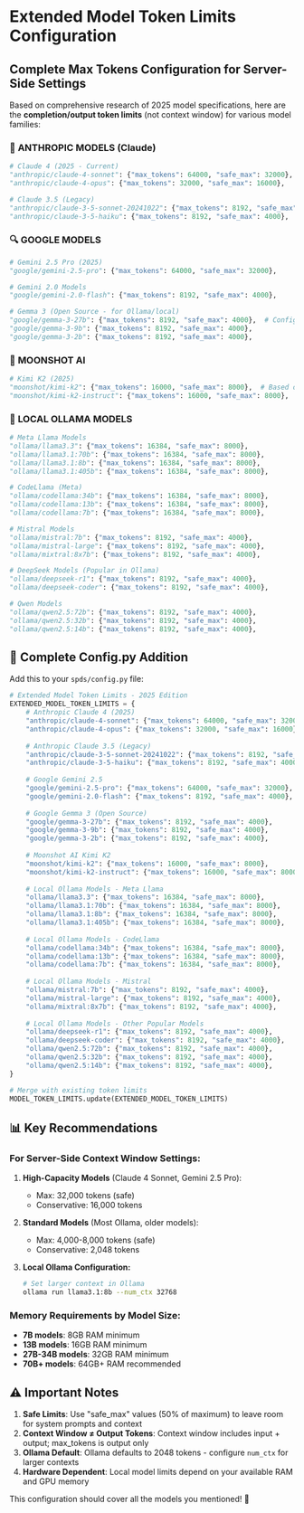 # Extended Model Token Limits Configuration

## Complete Max Tokens Configuration for Server-Side Settings

Based on comprehensive research of 2025 model specifications, here are the **completion/output token limits** (not context window) for various model families:

### 🤖 **ANTHROPIC MODELS (Claude)**

```python
# Claude 4 (2025 - Current)
"anthropic/claude-4-sonnet": {"max_tokens": 64000, "safe_max": 32000},
"anthropic/claude-4-opus": {"max_tokens": 32000, "safe_max": 16000},

# Claude 3.5 (Legacy)
"anthropic/claude-3-5-sonnet-20241022": {"max_tokens": 8192, "safe_max": 4000},
"anthropic/claude-3-5-haiku": {"max_tokens": 8192, "safe_max": 4000},
```

### 🔍 **GOOGLE MODELS**

```python
# Gemini 2.5 Pro (2025)
"google/gemini-2.5-pro": {"max_tokens": 64000, "safe_max": 32000},

# Gemini 2.0 Models
"google/gemini-2.0-flash": {"max_tokens": 8192, "safe_max": 4000},

# Gemma 3 (Open Source - for Ollama/local)
"google/gemma-3-27b": {"max_tokens": 8192, "safe_max": 4000},  # Configurable in Ollama
"google/gemma-3-9b": {"max_tokens": 8192, "safe_max": 4000},
"google/gemma-3-2b": {"max_tokens": 8192, "safe_max": 4000},
```

### 🌙 **MOONSHOT AI**

```python
# Kimi K2 (2025)
"moonshot/kimi-k2": {"max_tokens": 16000, "safe_max": 8000},  # Based on benchmark limits
"moonshot/kimi-k2-instruct": {"max_tokens": 16000, "safe_max": 8000},
```

### 🦙 **LOCAL OLLAMA MODELS**

```python
# Meta Llama Models
"ollama/llama3.3": {"max_tokens": 16384, "safe_max": 8000},
"ollama/llama3.1:70b": {"max_tokens": 16384, "safe_max": 8000},
"ollama/llama3.1:8b": {"max_tokens": 16384, "safe_max": 8000},
"ollama/llama3.1:405b": {"max_tokens": 16384, "safe_max": 8000},

# CodeLlama (Meta)
"ollama/codellama:34b": {"max_tokens": 16384, "safe_max": 8000},
"ollama/codellama:13b": {"max_tokens": 16384, "safe_max": 8000},
"ollama/codellama:7b": {"max_tokens": 16384, "safe_max": 8000},

# Mistral Models
"ollama/mistral:7b": {"max_tokens": 8192, "safe_max": 4000},
"ollama/mistral-large": {"max_tokens": 8192, "safe_max": 4000},
"ollama/mixtral:8x7b": {"max_tokens": 8192, "safe_max": 4000},

# DeepSeek Models (Popular in Ollama)
"ollama/deepseek-r1": {"max_tokens": 8192, "safe_max": 4000},
"ollama/deepseek-coder": {"max_tokens": 8192, "safe_max": 4000},

# Qwen Models
"ollama/qwen2.5:72b": {"max_tokens": 8192, "safe_max": 4000},
"ollama/qwen2.5:32b": {"max_tokens": 8192, "safe_max": 4000},
"ollama/qwen2.5:14b": {"max_tokens": 8192, "safe_max": 4000},
```

## 🔧 **Complete Config.py Addition**

Add this to your `spds/config.py` file:

```python
# Extended Model Token Limits - 2025 Edition
EXTENDED_MODEL_TOKEN_LIMITS = {
    # Anthropic Claude 4 (2025)
    "anthropic/claude-4-sonnet": {"max_tokens": 64000, "safe_max": 32000},
    "anthropic/claude-4-opus": {"max_tokens": 32000, "safe_max": 16000},
    
    # Anthropic Claude 3.5 (Legacy)
    "anthropic/claude-3-5-sonnet-20241022": {"max_tokens": 8192, "safe_max": 4000},
    "anthropic/claude-3-5-haiku": {"max_tokens": 8192, "safe_max": 4000},
    
    # Google Gemini 2.5
    "google/gemini-2.5-pro": {"max_tokens": 64000, "safe_max": 32000},
    "google/gemini-2.0-flash": {"max_tokens": 8192, "safe_max": 4000},
    
    # Google Gemma 3 (Open Source)
    "google/gemma-3-27b": {"max_tokens": 8192, "safe_max": 4000},
    "google/gemma-3-9b": {"max_tokens": 8192, "safe_max": 4000},
    "google/gemma-3-2b": {"max_tokens": 8192, "safe_max": 4000},
    
    # Moonshot AI Kimi K2
    "moonshot/kimi-k2": {"max_tokens": 16000, "safe_max": 8000},
    "moonshot/kimi-k2-instruct": {"max_tokens": 16000, "safe_max": 8000},
    
    # Local Ollama Models - Meta Llama
    "ollama/llama3.3": {"max_tokens": 16384, "safe_max": 8000},
    "ollama/llama3.1:70b": {"max_tokens": 16384, "safe_max": 8000},
    "ollama/llama3.1:8b": {"max_tokens": 16384, "safe_max": 8000},
    "ollama/llama3.1:405b": {"max_tokens": 16384, "safe_max": 8000},
    
    # Local Ollama Models - CodeLlama
    "ollama/codellama:34b": {"max_tokens": 16384, "safe_max": 8000},
    "ollama/codellama:13b": {"max_tokens": 16384, "safe_max": 8000},
    "ollama/codellama:7b": {"max_tokens": 16384, "safe_max": 8000},
    
    # Local Ollama Models - Mistral
    "ollama/mistral:7b": {"max_tokens": 8192, "safe_max": 4000},
    "ollama/mistral-large": {"max_tokens": 8192, "safe_max": 4000},
    "ollama/mixtral:8x7b": {"max_tokens": 8192, "safe_max": 4000},
    
    # Local Ollama Models - Other Popular Models
    "ollama/deepseek-r1": {"max_tokens": 8192, "safe_max": 4000},
    "ollama/deepseek-coder": {"max_tokens": 8192, "safe_max": 4000},
    "ollama/qwen2.5:72b": {"max_tokens": 8192, "safe_max": 4000},
    "ollama/qwen2.5:32b": {"max_tokens": 8192, "safe_max": 4000},
    "ollama/qwen2.5:14b": {"max_tokens": 8192, "safe_max": 4000},
}

# Merge with existing token limits
MODEL_TOKEN_LIMITS.update(EXTENDED_MODEL_TOKEN_LIMITS)
```

## 📊 **Key Recommendations**

### **For Server-Side Context Window Settings:**

1. **High-Capacity Models** (Claude 4 Sonnet, Gemini 2.5 Pro): 
   - Max: 32,000 tokens (safe)
   - Conservative: 16,000 tokens

2. **Standard Models** (Most Ollama, older models):
   - Max: 4,000-8,000 tokens (safe)
   - Conservative: 2,048 tokens

3. **Local Ollama Configuration:**
   ```bash
   # Set larger context in Ollama
   ollama run llama3.1:8b --num_ctx 32768
   ```

### **Memory Requirements by Model Size:**
- **7B models**: 8GB RAM minimum
- **13B models**: 16GB RAM minimum  
- **27B-34B models**: 32GB RAM minimum
- **70B+ models**: 64GB+ RAM recommended

## ⚠️ **Important Notes**

1. **Safe Limits**: Use "safe_max" values (50% of maximum) to leave room for system prompts and context
2. **Context Window ≠ Output Tokens**: Context window includes input + output; max_tokens is output only
3. **Ollama Default**: Ollama defaults to 2048 tokens - configure `num_ctx` for larger contexts
4. **Hardware Dependent**: Local model limits depend on your available RAM and GPU memory

This configuration should cover all the models you mentioned! 🚀